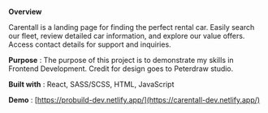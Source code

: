**Overview**

Carentall is a landing page for finding the perfect rental car. Easily search our fleet, review detailed car information, and explore our value offers. Access contact details for support and inquiries.

**Purpose** : The purpose of this project is to demonstrate my skills in Frontend Development. Credit for design goes to Peterdraw studio.

**Built with** : React, SASS/SCSS, HTML, JavaScript

**Demo** : [https://probuild-dev.netlify.app/](https://carentall-dev.netlify.app/)

